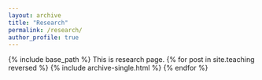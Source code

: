 ```yaml
---
layout: archive
title: "Research"
permalink: /research/
author_profile: true
---
```


{% include base_path %}
This is research page.
{% for post in site.teaching reversed %}
  {% include archive-single.html %}
{% endfor %}
